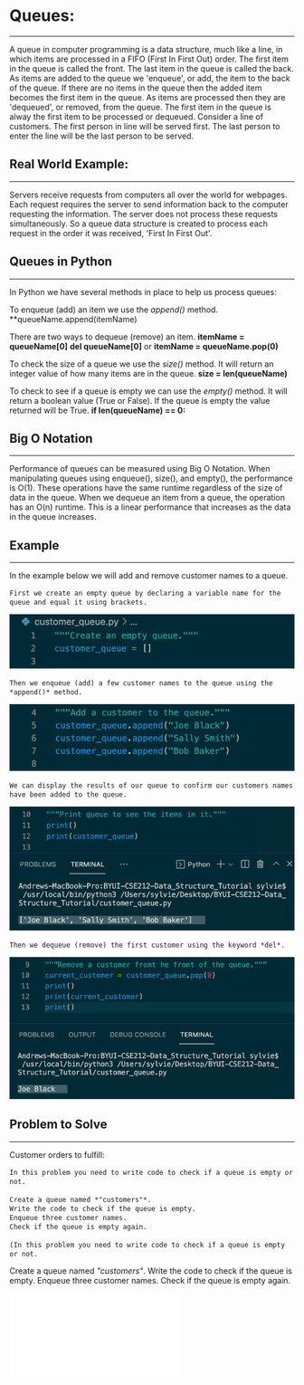 # Queues:
<hr/>
    A queue in computer programming is a data structure, much like a line, in which items are processed in a FIFO (First In First Out) order. The first item in the queue is called the front. The last item in the queue is called the back. As items are added to the queue we 'enqueue', or add, the item to the back of the queue. If there are no items in the queue then the added item becomes the first item in the queue. As items are processed then they are 'dequeued', or removed, from the queue. The first item in the queue is alway the first item to be processed or dequeued. Consider a line of customers. The first person in line will be served first. The last person to enter the line will be the last person to be served.
    
## Real World Example:
<hr/>
    Servers receive requests from computers all over the world for webpages. Each request requires the server to send information back to the computer requesting the information. The server does not process these requests simultaneously. So a queue data structure is created to process each request in the order it was received, 'First In First Out'. 

## Queues in Python
<hr/>
In Python we have several methods in place to help us process queues: 
    
To enqueue (add) an item we use the *append()* method.
   **queueName.append(itemName)

There are two ways to dequeue (remove) an item.
   **itemName = queueName[0]**
   **del queueName[0]**
   or
   **itemName = queueName.pop(0)**
    
To check the size of a queue we use the *size()* method. It will return an integer value of how many items are in the queue.
   **size = len(queueName)**

To check to see if a queue is empty we can use the *empty()* method. It will return a boolean value (True or False). If the queue is empty the value returned will be True.
   **if len(queueName) == 0:**

## Big O Notation
<hr/>    
    Performance of queues can be measured using Big O Notation. When manipulating queues using enqueue(), size(), and empty(), the performance is O(1). These operations have the same runtime regardless of the size of data in the queue. When we dequeue an item from a queue, the operation has an O(n) runtime. This is a linear performance that increases as the data in the queue increases.

## Example
<hr/>
    In the example below we will add and remove customer names to a queue.

    First we create an empty queue by declaring a variable name for the queue and equal it using brackets.

![Empty Queue](pictures/Empty_Queue.png)

    Then we enqueue (add) a few customer names to the queue using the *append()* method.

![Enqueue Customer](pictures/Add_Customer.png)

    We can display the results of our queue to confirm our customers names have been added to the queue.

![Print Queue](pictures/print_queue.png)

    Then we dequeue (remove) the first customer using the keyword *del*.

![Dequeue Customer](pictures/remove_customer.png)
    

## Problem to Solve
<hr/>
    Customer orders to fulfill:

    In this problem you need to write code to check if a queue is empty or not.

    Create a queue named *"customers"*.
    Write the code to check if the queue is empty.
    Enqueue three customer names.
    Check if the queue is empty again.

    (In this problem you need to write code to check if a queue is empty or not.

Create a queue named *"customers"*.
Write the code to check if the queue is empty.
Enqueue three customer names.
Check if the queue is empty again.

![Answer](customer_queue.py)
    
